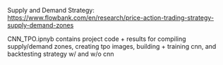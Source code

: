 Supply and Demand Strategy: https://www.flowbank.com/en/research/price-action-trading-strategy-supply-demand-zones

CNN_TPO.ipnyb contains project code + results for compiling supply/demand zones, creating tpo images, building + training cnn, and backtesting strategy w/ and w/o cnn
